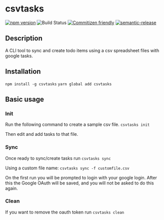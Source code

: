 # csvtasks

[![npm version](https://badge.fury.io/js/csvtasks.svg)](https://badge.fury.io/js/csvtasks)
![Build Status](https://github.com/kpfromer/csvtasks/workflows/Publish/badge.svg?branch=master)
[![Commitizen friendly](https://img.shields.io/badge/commitizen-friendly-brightgreen.svg)](http://commitizen.github.io/cz-cli/)
[![semantic-release](https://img.shields.io/badge/%20%20%F0%9F%93%A6%F0%9F%9A%80-semantic--release-e10079.svg)](https://github.com/semantic-release/semantic-release)

## Description

A CLI tool to sync and create todo items using a csv spreadsheet files with google tasks.

## Installation

`npm install -g csvtasks`
`yarn global add csvtasks`

## Basic usage

### Init

Run the following command to create a sample csv file.
`csvtasks init`

Then edit and add tasks to that file.

### Sync

Once ready to sync/create tasks run `csvtasks sync`

Using a custom file name: `csvtasks sync -f customfile.csv`

On the first run you will be prompted to login with your google login. After this the Google OAuth will be saved, and you will not be asked to do this again.

### Clean

If you want to remove the oauth token run `csvtasks clean`
